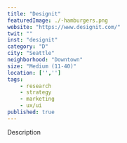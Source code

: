 ```yaml
---
title: "Designit"
featuredImage: ./-hamburgers.png
website: "https://www.designit.com/"
twit: ""
inst: "designit"
category: "D"
city: "Seattle"
neighborhood: "Downtown"
size: "Medium (11-40)"
location: ['','']
tags:
    - research
    - strategy
    - marketing
    - ux/ui
published: true
---
```


Description
